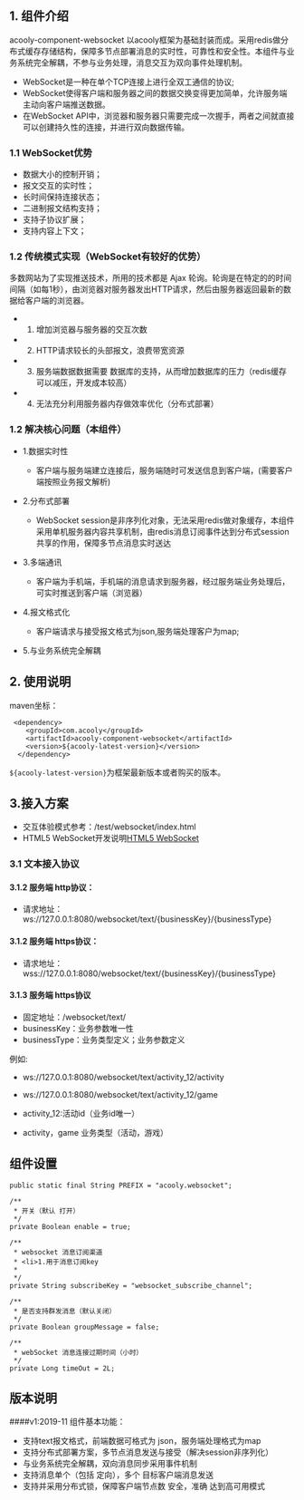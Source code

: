 <!-- title: websocket接入组件  -->
<!-- type: app -->
<!-- author: cuifuqiang-->

## 1. 组件介绍

acooly-component-websocket 以acooly框架为基础封装而成。采用redis做分布式缓存存储结构，保障多节点部署消息的实时性，可靠性和安全性。本组件与业务系统完全解耦，不参与业务处理，消息交互为双向事件处理机制。

- WebSocket是一种在单个TCP连接上进行全双工通信的协议; 
- WebSocket使得客户端和服务器之间的数据交换变得更加简单，允许服务端主动向客户端推送数据。
- 在WebSocket API中，浏览器和服务器只需要完成一次握手，两者之间就直接可以创建持久性的连接，并进行双向数据传输。


### 1.1 WebSocket优势

-  数据大小的控制开销；
-  报文交互的实时性；
-  长时间保持连接状态；
-  二进制报文结构支持；
-  支持子协议扩展；
-  支持内容上下文；

### 1.2 传统模式实现（WebSocket有较好的优势）
多数网站为了实现推送技术，所用的技术都是 Ajax 轮询。轮询是在特定的的时间间隔（如每1秒），由浏览器对服务器发出HTTP请求，然后由服务器返回最新的数据给客户端的浏览器。

- 1. 增加浏览器与服务器的交互次数
- 2. HTTP请求较长的头部报文，浪费带宽资源
- 3. 服务端数据数据需要 数据库的支持，从而增加数据库的压力（redis缓存可以减压，开发成本较高）
- 4. 无法充分利用服务器内存做效率优化（分布式部署）



### 1.2 解决核心问题（本组件）
- 1.数据实时性
	 -	客户端与服务端建立连接后，服务端随时可发送信息到客户端，(需要客户端按照业务报文解析)

- 2.分布式部署
	- WebSocket session是非序列化对象，无法采用redis做对象缓存，本组件采用单机服务器内容共享机制，由redis消息订阅事件达到分布式session共享的作用，保障多节点消息实时送达

- 3.多端通讯
	- 客户端为手机端，手机端的消息请求到服务器，经过服务端业务处理后，可实时推送到客户端（浏览器）
	
- 4.报文格式化	
	- 客户端请求与接受报文格式为json,服务端处理客户为map;
	
- 5.与业务系统完全解耦	



## 2. 使用说明

maven坐标：

     <dependency>
        <groupId>com.acooly</groupId>
        <artifactId>acooly-component-websocket</artifactId>
        <version>${acooly-latest-version}</version>
      </dependency>

`${acooly-latest-version}`为框架最新版本或者购买的版本。


## 3.接入方案

- 交互体验模式参考：/test/websocket/index.html
- HTML5 WebSocket开发说明[HTML5 WebSocket](https://www.runoob.com/html/html5-websocket.html?_blank)


### 3.1 文本接入协议

#### 3.1.2 服务端 http协议： 
- 请求地址：ws://127.0.0.1:8080/websocket/text/{businessKey}/{businessType}

#### 3.1.2 服务端 https协议：
- 请求地址：wss://127.0.0.1:8080/websocket/text/{businessKey}/{businessType}

####  3.1.3 服务端 https协议


- 固定地址：/websocket/text/
- businessKey：业务参数唯一性
- businessType：业务类型定义；业务参数定义

例如: 
- ws://127.0.0.1:8080/websocket/text/activity_12/activity
- ws://127.0.0.1:8080/websocket/text/activity_12/game

- activity_12:活动id（业务id唯一）
- activity，game 业务类型（活动，游戏）


## 组件设置


	public static final String PREFIX = "acooly.websocket";

	/**
	 * 开关（默认 打开）
	 */
	private Boolean enable = true;

	/**
	 * websocket 消息订阅渠道
	 * <li>1.用于消息订阅key
	 * 
	 */
	private String subscribeKey = "websocket_subscribe_channel";

	/**
	 * 是否支持群发消息（默认关闭）
	 */
	private Boolean groupMessage = false;

	/**
	 * webSocket 消息连接过期时间（小时）
	 */
	private Long timeOut = 2L;



## 版本说明

####v1:2019-11
组件基本功能：

- 支持text报文格式，前端数据可格式为 json，服务端处理格式为map
- 支持分布式部署方案，多节点消息发送与接受（解决session非序列化）
- 与业务系统完全解耦，双向消息同步采用事件机制
- 支持消息单个（包括 定向），多个 目标客户端消息发送
- 支持并采用分布式锁，保障客户端节点数 安全，准确 达到高可用模式













